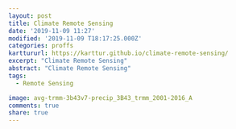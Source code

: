 ```yaml
---
layout: post
title: Climate Remote Sensing
date: '2019-11-09 11:27'
modified: '2019-11-09 T18:17:25.000Z'
categories: proffs
karttururl: https://karttur.github.io/climate-remote-sensing/
excerpt: "Climate Remote Sensing"
abstract: "Climate Remote Sensing"
tags:
  - Remote Sensing

image: avg-trmm-3b43v7-precip_3B43_trmm_2001-2016_A
comments: true
share: true
---
```

